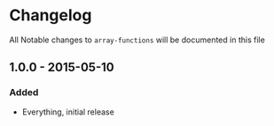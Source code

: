 # Changelog

All Notable changes to `array-functions` will be documented in this file

## 1.0.0 - 2015-05-10

### Added
- Everything, initial release
